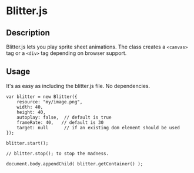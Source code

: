 Blitter.js
==========

Description
-----------

Blitter.js lets you play sprite sheet animations. The class creates a `<canvas>` tag or a `<div>` tag depending 
on browser support.

Usage
-----

It's as easy as including the blitter.js file. No dependencies.

    var blitter = new Blitter({
        resource: "my/image.png",
        width: 40,
        height: 40,
        autoplay: false,  // default is true
        frameRate: 40,   // default is 30
        target: null      // if an existing dom element should be used
    });
    
    blitter.start();
    
    // blitter.stop(); to stop the madness.
    
    document.body.appendChild( blitter.getContainer() );

